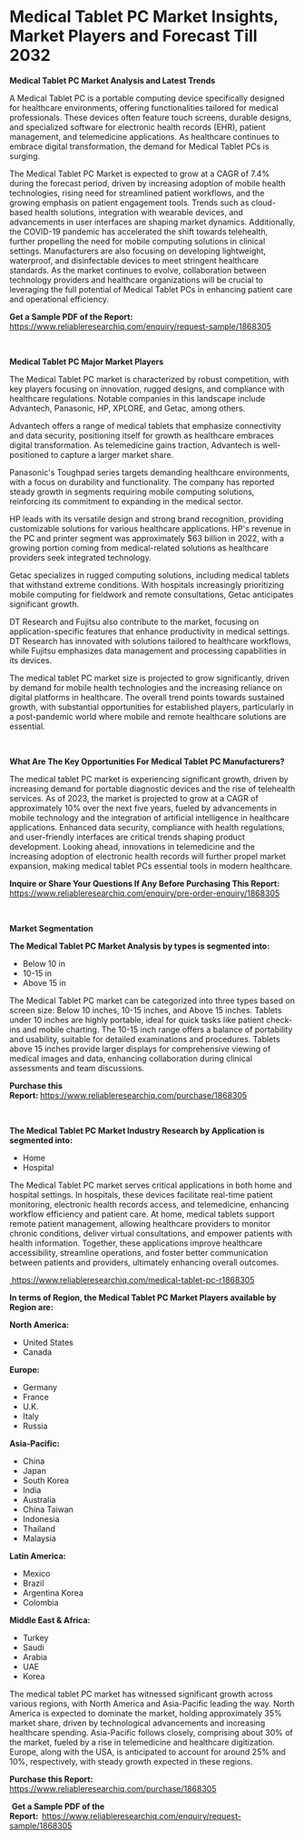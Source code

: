 <p><h1>Medical Tablet PC Market Insights, Market Players and Forecast Till 2032</h1></p><p><strong>Medical Tablet PC Market Analysis and Latest Trends</strong></p>
<p><p>A Medical Tablet PC is a portable computing device specifically designed for healthcare environments, offering functionalities tailored for medical professionals. These devices often feature touch screens, durable designs, and specialized software for electronic health records (EHR), patient management, and telemedicine applications. As healthcare continues to embrace digital transformation, the demand for Medical Tablet PCs is surging.</p><p>The Medical Tablet PC Market is expected to grow at a CAGR of 7.4% during the forecast period, driven by increasing adoption of mobile health technologies, rising need for streamlined patient workflows, and the growing emphasis on patient engagement tools. Trends such as cloud-based health solutions, integration with wearable devices, and advancements in user interfaces are shaping market dynamics. Additionally, the COVID-19 pandemic has accelerated the shift towards telehealth, further propelling the need for mobile computing solutions in clinical settings. Manufacturers are also focusing on developing lightweight, waterproof, and disinfectable devices to meet stringent healthcare standards. As the market continues to evolve, collaboration between technology providers and healthcare organizations will be crucial to leveraging the full potential of Medical Tablet PCs in enhancing patient care and operational efficiency.</p></p>
<p><strong>Get a Sample PDF of the Report:&nbsp;</strong> <a href="https://www.reliableresearchiq.com/enquiry/request-sample/1868305?utm_campaign=1900&utm_medium=2&utm_source=Github&utm_content=ia&utm_term=13042025&utm_id=medical-tablet-pc">https://www.reliableresearchiq.com/enquiry/request-sample/1868305</a></p>
<p>&nbsp;</p>
<p><strong>Medical Tablet PC Major Market Players</strong></p>
<p><p>The Medical Tablet PC market is characterized by robust competition, with key players focusing on innovation, rugged designs, and compliance with healthcare regulations. Notable companies in this landscape include Advantech, Panasonic, HP, XPLORE, and Getac, among others.</p><p>Advantech offers a range of medical tablets that emphasize connectivity and data security, positioning itself for growth as healthcare embraces digital transformation. As telemedicine gains traction, Advantech is well-positioned to capture a larger market share.</p><p>Panasonic's Toughpad series targets demanding healthcare environments, with a focus on durability and functionality. The company has reported steady growth in segments requiring mobile computing solutions, reinforcing its commitment to expanding in the medical sector.</p><p>HP leads with its versatile design and strong brand recognition, providing customizable solutions for various healthcare applications. HP's revenue in the PC and printer segment was approximately $63 billion in 2022, with a growing portion coming from medical-related solutions as healthcare providers seek integrated technology.</p><p>Getac specializes in rugged computing solutions, including medical tablets that withstand extreme conditions. With hospitals increasingly prioritizing mobile computing for fieldwork and remote consultations, Getac anticipates significant growth.</p><p>DT Research and Fujitsu also contribute to the market, focusing on application-specific features that enhance productivity in medical settings. DT Research has innovated with solutions tailored to healthcare workflows, while Fujitsu emphasizes data management and processing capabilities in its devices.</p><p>The medical tablet PC market size is projected to grow significantly, driven by demand for mobile health technologies and the increasing reliance on digital platforms in healthcare. The overall trend points towards sustained growth, with substantial opportunities for established players, particularly in a post-pandemic world where mobile and remote healthcare solutions are essential.</p></p>
<p>&nbsp;</p>
<p><strong>What Are The Key Opportunities For Medical Tablet PC Manufacturers?</strong></p>
<p><p>The medical tablet PC market is experiencing significant growth, driven by increasing demand for portable diagnostic devices and the rise of telehealth services. As of 2023, the market is projected to grow at a CAGR of approximately 10% over the next five years, fueled by advancements in mobile technology and the integration of artificial intelligence in healthcare applications. Enhanced data security, compliance with health regulations, and user-friendly interfaces are critical trends shaping product development. Looking ahead, innovations in telemedicine and the increasing adoption of electronic health records will further propel market expansion, making medical tablet PCs essential tools in modern healthcare.</p></p>
<p><strong>Inquire or Share Your Questions If Any Before Purchasing This Report:</strong> <a href="https://www.reliableresearchiq.com/enquiry/pre-order-enquiry/1868305?utm_campaign=1900&utm_medium=2&utm_source=Github&utm_content=ia&utm_term=13042025&utm_id=medical-tablet-pc">https://www.reliableresearchiq.com/enquiry/pre-order-enquiry/1868305</a></p>
<p>&nbsp;</p>
<p><strong>Market Segmentation</strong></p>
<p><strong>The Medical Tablet PC Market Analysis by types is segmented into:</strong></p>
<p><ul><li>Below 10 in</li><li>10-15 in</li><li>Above 15 in</li></ul></p>
<p><p>The Medical Tablet PC market can be categorized into three types based on screen size: Below 10 inches, 10-15 inches, and Above 15 inches. Tablets under 10 inches are highly portable, ideal for quick tasks like patient check-ins and mobile charting. The 10-15 inch range offers a balance of portability and usability, suitable for detailed examinations and procedures. Tablets above 15 inches provide larger displays for comprehensive viewing of medical images and data, enhancing collaboration during clinical assessments and team discussions.</p></p>
<p><strong>Purchase this Report:&nbsp;</strong><a href="https://www.reliableresearchiq.com/purchase/1868305?utm_campaign=1900&utm_medium=2&utm_source=Github&utm_content=ia&utm_term=13042025&utm_id=medical-tablet-pc">https://www.reliableresearchiq.com/purchase/1868305</a></p>
<p>&nbsp;</p>
<p><strong>The Medical Tablet PC Market Industry Research by Application is segmented into:</strong></p>
<p><ul><li>Home</li><li>Hospital</li></ul></p>
<p><p>The Medical Tablet PC market serves critical applications in both home and hospital settings. In hospitals, these devices facilitate real-time patient monitoring, electronic health records access, and telemedicine, enhancing workflow efficiency and patient care. At home, medical tablets support remote patient management, allowing healthcare providers to monitor chronic conditions, deliver virtual consultations, and empower patients with health information. Together, these applications improve healthcare accessibility, streamline operations, and foster better communication between patients and providers, ultimately enhancing overall outcomes.</p></p>
<p><a href="https://www.reliableresearchiq.com/medical-tablet-pc-r1868305?utm_campaign=1900&utm_medium=2&utm_source=Github&utm_content=ia&utm_term=13042025&utm_id=medical-tablet-pc">&nbsp;https://www.reliableresearchiq.com/medical-tablet-pc-r1868305</a></p>
<p><strong>In terms of Region, the Medical Tablet PC Market Players available by Region are:</strong></p>
<p>
    <p> <strong> North America: </strong>
        <ul>
            <li>United States</li>
            <li>Canada</li>
        </ul>
        </p> 
    <p> <strong> Europe: </strong>
        <ul>
            <li>Germany</li>
            <li>France</li>
            <li>U.K.</li>
            <li>Italy</li>
            <li>Russia</li>
        </ul>
        </p> 
    <p> <strong> Asia-Pacific: </strong>
        <ul>
            <li>China</li>
            <li>Japan</li>
            <li>South Korea</li>
            <li>India</li>
            <li>Australia</li>
            <li>China Taiwan</li>
            <li>Indonesia</li>
            <li>Thailand</li>
            <li>Malaysia</li>
        </ul>
        </p> 
    <p> <strong> Latin America: </strong>
        <ul>
            <li>Mexico</li>
            <li>Brazil</li>
            <li>Argentina Korea</li>
            <li>Colombia</li>
        </ul>
        </p> 
    <p> <strong> Middle East & Africa: </strong>
        <ul>
            <li>Turkey</li>
            <li>Saudi</li>
            <li>Arabia</li>
            <li>UAE</li>
            <li>Korea</li>
        </ul>
    </p>
    </p>
<p><p>The medical tablet PC market has witnessed significant growth across various regions, with North America and Asia-Pacific leading the way. North America is expected to dominate the market, holding approximately 35% market share, driven by technological advancements and increasing healthcare spending. Asia-Pacific follows closely, comprising about 30% of the market, fueled by a rise in telemedicine and healthcare digitization. Europe, along with the USA, is anticipated to account for around 25% and 10%, respectively, with steady growth expected in these regions.</p></p>
<p><strong>Purchase this Report: </strong><a href="https://www.reliableresearchiq.com/purchase/1868305?utm_campaign=1900&utm_medium=2&utm_source=Github&utm_content=ia&utm_term=13042025&utm_id=medical-tablet-pc">https://www.reliableresearchiq.com/purchase/1868305</a></p>
<p>&nbsp;<strong>Get a Sample PDF of the Report:&nbsp;&nbsp;</strong><a href="https://www.reliableresearchiq.com/enquiry/request-sample/1868305?utm_campaign=1900&utm_medium=2&utm_source=Github&utm_content=ia&utm_term=13042025&utm_id=medical-tablet-pc">https://www.reliableresearchiq.com/enquiry/request-sample/1868305</a></p>
<p><strong></strong></p>
<p><p></p><p></p><p></p></p>